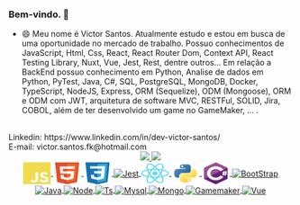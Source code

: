 ### Bem-vindo. 👋

- 😄 Meu nome é Victor Santos. Atualmente estudo e estou em busca de uma oportunidade no mercado de trabalho. Possuo conhecimentos de JavaScript, Html, Css, React, React Router Dom, Context API, React Testing Library, Nuxt, Vue, Jest, Rest, dentre outros...
     Em relação a BackEnd possuo conhecimento em Python, Analise de dados em Python, PyTest, Java, C#, SQL, PostgreSQL, MongoDB, Docker, TypeScript, NodeJS, Express, ORM (Sequelize), ODM (Mongoose), ORM e ODM com JWT, arquitetura de software MVC, RESTFul, SOLID, Jira, COBOL, além de ter desenvolvido um game no GameMaker, ... .
<br>
Linkedin: https://www.linkedin.com/in/dev-victor-santos/
<br>
E-mail: victor.santos.fk@hotmail.com

<div align="center">
  <a href="https://github.com/vicsantus">
  <img height="170em" src="https://github-readme-stats.vercel.app/api?username=vicsantus&show_icons=true&theme=dracula&include_all_commits=true&count_private=true"/>
<!--   <img height="100em" src="https://github-readme-stats.vercel.app/api/top-langs/?username=vicsantus&layout=compact&count_private=true&langs_count=7&theme=dracula"/><br /> -->
  <img height="170em" src="https://github-readme-streak-stats.herokuapp.com/?user=vicsantus&theme=dark&hide_border=false&theme=dracula"/>
  
</div>

<div>
<div align="center" style="display: flex>
<br>
  <a href="https://developer.mozilla.org/pt-BR/docs/Web/JavaScript" target="_blank" rel="noreferrer">
  <img align="center" alt="Js" height="40" width="50" src="https://raw.githubusercontent.com/devicons/devicon/master/icons/javascript/javascript-plain.svg">
  </a>
   <a href="https://developer.mozilla.org/pt-BR/docs/Web/HTML" target="_blank" rel="noreferrer">
  <img align="center" alt="HTML" height="40" width="50" src="https://raw.githubusercontent.com/devicons/devicon/master/icons/html5/html5-original.svg">
  </a>
  <a href="https://developer.mozilla.org/pt-BR/docs/Web/CSS" target="_blank" rel="noreferrer">
  <img align="center" alt="CSS" height="40" width="50" src="https://raw.githubusercontent.com/devicons/devicon/master/icons/css3/css3-original.svg">
  </a>
  <a href="https://jestjs.io/pt-BR/" target="_blank" rel="noreferrer">
  <img align="center" alt="Jest" height="40" width="50" src="https://cdn.jsdelivr.net/gh/devicons/devicon/icons/jest/jest-plain.svg">
  </a>
  <a href="https://reactjs.org/" target="_blank" rel="noreferrer">
  <img align="center" alt="React" height="40" width="50" src="https://raw.githubusercontent.com/devicons/devicon/master/icons/react/react-original.svg">
  </a>
  <a href="https://www.python.org/" target="_blank" rel="noreferrer">
  <img align="center" alt="Python" height="40" width="50" src="https://raw.githubusercontent.com/devicons/devicon/master/icons/python/python-original.svg">
  </a>
  <a href="https://learn.microsoft.com/en-us/dotnet/csharp/" target="_blank" rel="noreferrer">
  <img align="center" alt="Csharp" height="40" width="50" src="https://raw.githubusercontent.com/devicons/devicon/master/icons/csharp/csharp-original.svg">
  </a>
  <a href="https://getbootstrap.com/" target="_blank" rel="noreferrer">
  <img align="center" alt="BootStrap" height="40" width="50" src="https://cdn.jsdelivr.net/gh/devicons/devicon/icons/bootstrap/bootstrap-original-wordmark.svg">
  </a>
  <a href="https://www.java.com/" target="_blank" rel="noreferrer">
  <img align="center" alt="Java" height="40" width="50" src="https://cdn.jsdelivr.net/gh/devicons/devicon/icons/java/java-original.svg">
  </a>
  <a href="https://nodejs.org/" target="_blank" rel="noreferrer">
  <img align="center" alt="Node" height="40" width="50" src="https://www.svgrepo.com/download/354118/nodejs.svg">
  </a>
  <a href="https://www.typescriptlang.org/" target="_blank" rel="noreferrer">
  <img align="center" alt="Ts" height="40" width="50" src="https://www.svgrepo.com/download/349540/typescript.svg">
  </a>
  <a href="https://www.mysql.com/" target="_blank" rel="noreferrer">
  <img align="center" alt="Mysql" height="40" width="50" src="https://www.svgrepo.com/download/354099/mysql.svg">
  </a>
  <a href="https://www.mongodb.com/" target="_blank" rel="noreferrer">
  <img align="center" alt="Mongo" height="40" width="50" src="https://www.svgrepo.com/download/439231/mongodb.svg">
  </a>
  <a href="https://gamemaker.io/en" target="_blank" rel="noreferrer">
  <img align="center" alt="Gamemaker" height="40" width="50" src="https://www.svgrepo.com/download/373618/gamemaker2.svg">
  </a>
  <a href="https://vuejs.org/" target="_blank" rel="noreferrer">
  <img align="center" alt="Vue" height="40" width="50" src="https://www.svgrepo.com/download/303494/vue-9-logo.svg">
  </a>
</div>

